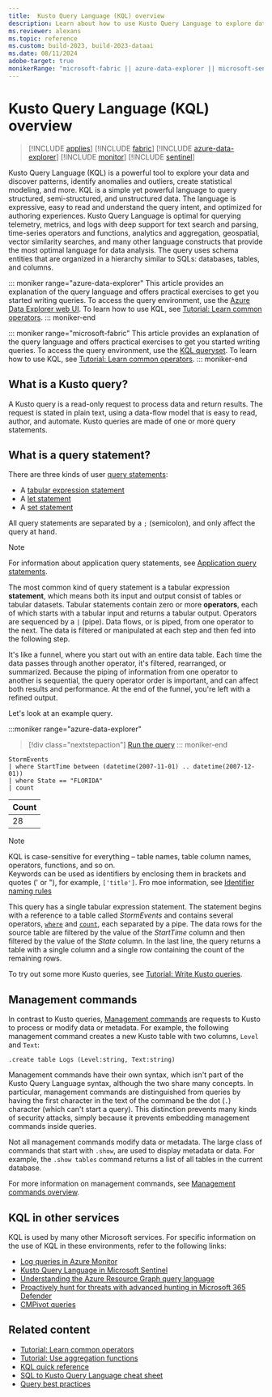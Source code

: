 ```yaml
---
title:  Kusto Query Language (KQL) overview
description: Learn about how to use Kusto Query Language to explore data.
ms.reviewer: alexans
ms.topic: reference
ms.custom: build-2023, build-2023-dataai
ms.date: 08/11/2024
adobe-target: true
monikerRange: "microsoft-fabric || azure-data-explorer || microsoft-sentinel || azure-monitor "
---
```

# Kusto Query Language (KQL) overview

> [!INCLUDE [applies](../includes/applies-to-version/applies.md)] [!INCLUDE [fabric](../includes/applies-to-version/fabric.md)] [!INCLUDE [azure-data-explorer](../includes/applies-to-version/azure-data-explorer.md)] [!INCLUDE [monitor](../includes/applies-to-version/monitor.md)] [!INCLUDE [sentinel](../includes/applies-to-version/sentinel.md)] 


Kusto Query Language (KQL) is a powerful tool to explore your data and discover patterns, identify anomalies and outliers, create statistical modeling, and more. 
KQL is a simple yet powerful language to query structured, semi-structured, and unstructured data. The language is expressive, easy to read and understand the query intent, and optimized for authoring experiences. Kusto Query Language is optimal for querying telemetry, metrics, and logs with deep support for text search and parsing, time-series operators and functions, analytics and aggregation, geospatial, vector similarity searches, and many other language constructs that provide the most optimal language for data analysis. The query uses schema entities that are organized in a hierarchy similar to SQLs: databases, tables, and columns.

::: moniker range="azure-data-explorer"
This article provides an explanation of the query language and offers practical exercises to get you started writing queries. To access the query environment, use the [Azure Data Explorer web UI](https://dataexplorer.azure.com/). To learn how to use KQL, see [Tutorial: Learn common operators](tutorials/learn-common-operators.md).
::: moniker-end

::: moniker range="microsoft-fabric"
This article provides an explanation of the query language and offers practical exercises to get you started writing queries. To access the query environment, use the [KQL queryset](/fabric/real-time-intelligence/kusto-query-set). To learn how to use KQL, see [Tutorial: Learn common operators](tutorials/learn-common-operators.md).
::: moniker-end

## What is a Kusto query?

A Kusto query is a read-only request to process data and return results. The request is stated in plain text, using a data-flow model that is easy to read, author, and automate. Kusto queries are made of one or more query statements.

## What is a query statement?

There are three kinds of user [query statements](statements.md):

* A [tabular expression statement](tabular-expression-statements.md)
* A [let statement](let-statement.md)
* A [set statement](set-statement.md)

All query statements are separated by a `;` (semicolon), and only affect the query at hand.

>[!NOTE]
> For information about application query statements, see [Application query statements](statements.md#application-query-statements).

The most common kind of query statement is a tabular expression **statement**, which means both its input and output consist of tables or tabular datasets. Tabular statements contain zero or more **operators**, each of which starts with a tabular input and returns a tabular output. Operators are sequenced by a `|` (pipe). Data flows, or is piped, from one operator to the next. The data is filtered or manipulated at each step and then fed into the following step.

It's like a funnel, where you start out with an entire data table. Each time the data passes through another operator, it's filtered, rearranged, or summarized. Because the piping of information from one operator to another is sequential, the query operator order is important, and can affect both results and performance. At the end of the funnel, you're left with a refined output.

Let's look at an example query.

:::moniker range="azure-data-explorer"
> [!div class="nextstepaction"]
> <a href="https://dataexplorer.azure.com/clusters/help/databases/Samples?query=H4sIAAAAAAAAAwsuyS/KdS1LzSspVuCqUSjPSC1KVQguSSwqCcnMTVVISi0pT03NU9BISSxJLQGKaBgZGJjrGhrqGhhqKujpKaCJG4HENZENKklVsLVVUHLz8Q/ydHFUUgDZkpxfmlcCAIItD6l6AAAA" target="_blank">Run the query</a>
::: moniker-end

```kusto
StormEvents 
| where StartTime between (datetime(2007-11-01) .. datetime(2007-12-01))
| where State == "FLORIDA"  
| count 
```

|Count|
|-----|
|   28|

> [!NOTE]
> KQL is case-sensitive for everything – table names, table column names, operators, functions, and so on.  
> Keywords can be used as identifiers by enclosing them in brackets and quotes (' or "), for example, `['title']`. Fro moe information, see [Identifier naming rules](/kusto/query/schema-entities/entity-names?view=azure-data-explorer&preserve-view=true#identifier-naming-rules)

This query has a single tabular expression statement. The statement begins with a reference to a table called *StormEvents* and contains several operators, [`where`](where-operator.md) and [`count`](count-operator.md), each separated by a pipe. The data rows for the source table are filtered by the value of the *StartTime* column and then filtered by the value of the *State* column. In the last line, the query returns a table with a single column and a single row containing the count of the remaining rows.

To try out some more Kusto queries, see [Tutorial: Write Kusto queries](tutorials/learn-common-operators.md).

## Management commands

In contrast to Kusto queries, [Management commands](../management/index.md) are requests to Kusto to process or modify data or metadata. For example, the following management command creates a new Kusto table with two columns, `Level` and `Text`:

```kusto
.create table Logs (Level:string, Text:string)
```

Management commands have their own syntax, which isn't part of the Kusto Query Language syntax, although the two share many concepts. In particular, management commands are distinguished from queries by having the first character in the text of the command be the dot (`.`) character (which can't start a query).
This distinction prevents many kinds of security attacks, simply because it prevents embedding management commands inside queries.

Not all management commands modify data or metadata. The large class of commands that start with `.show`, are used to display metadata or data. For example, the `.show tables` command returns a list of all tables in the current database.

For more information on management commands, see [Management commands overview](../management/index.md).

## KQL in other services

KQL is used by many other Microsoft services. For specific information on the use of KQL in these environments, refer to the following links:

* [Log queries in Azure Monitor](/azure/azure-monitor/logs/log-query-overview)
* [Kusto Query Language in Microsoft Sentinel](/azure/sentinel/kusto-overview)
* [Understanding the Azure Resource Graph query language](/azure/governance/resource-graph/concepts/query-language)
* [Proactively hunt for threats with advanced hunting in Microsoft 365 Defender](/microsoft-365/security/defender/advanced-hunting-overview)
* [CMPivot queries](/mem/configmgr/core/servers/manage/cmpivot-overview#queries)

## Related content

* [Tutorial: Learn common operators](tutorials/learn-common-operators.md)
* [Tutorial: Use aggregation functions](tutorials/use-aggregation-functions.md)
* [KQL quick reference](kql-quick-reference.md)
* [SQL to Kusto Query Language cheat sheet](sql-cheat-sheet.md)
* [Query best practices](best-practices.md)
